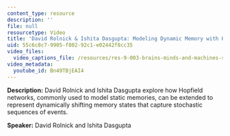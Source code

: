 ```yaml
---
content_type: resource
description: ''
file: null
resourcetype: Video
title: 'David Rolnick & Ishita Dasgupta: Modeling Dynamic Memory with Hopfield Networks'
uid: 55c6c8c7-9905-f802-92c1-e02442f8cc35
video_files:
  video_captions_file: /resources/res-9-003-brains-minds-and-machines-summer-course-summer-2015/projects/david-rolnick-ishita-dasgupta-modeling-dynamic-memory-with-hopfield-networks/Bn49TBjEAI4.vtt
video_metadata:
  youtube_id: Bn49TBjEAI4
---
```


**Description:** David Rolnick and Ishita Dasgupta explore how Hopfield networks, commonly used to model static memories, can be extended to represent dynamically shifting memory states that capture stochastic sequences of events.

**Speaker:** David Rolnick and Ishita Dasgupta